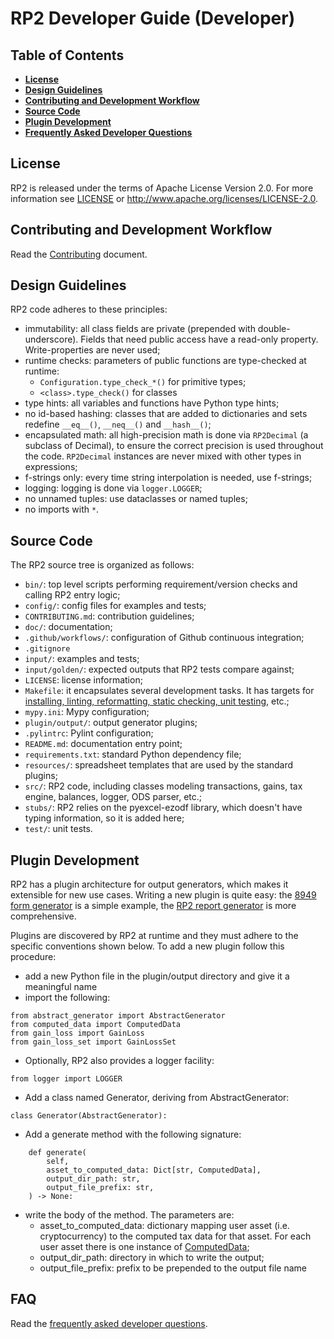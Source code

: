 <!--- Copyright 2021 eprbell --->

<!--- Licensed under the Apache License, Version 2.0 (the "License"); --->
<!--- you may not use this file except in compliance with the License. --->
<!--- You may obtain a copy of the License at --->

<!---     http://www.apache.org/licenses/LICENSE-2.0 --->

<!--- Unless required by applicable law or agreed to in writing, software --->
<!--- distributed under the License is distributed on an "AS IS" BASIS, --->
<!--- WITHOUT WARRANTIES OR CONDITIONS OF ANY KIND, either express or implied. --->
<!--- See the License for the specific language governing permissions and --->
<!--- limitations under the License. --->

# RP2 Developer Guide (Developer)

## Table of Contents
* **[License](#license)**
* **[Design Guidelines](#design-guidelines)**
* **[Contributing and Development Workflow](#contributing-and-development-workflow)**
* **[Source Code](#source-code)**
* **[Plugin Development](#plugin-development)**
* **[Frequently Asked Developer Questions](#faq)**

## License
RP2 is released under the terms of Apache License Version 2.0. For more information see [LICENSE](../LICENSE) or http://www.apache.org/licenses/LICENSE-2.0.

## Contributing and Development Workflow
Read the [Contributing](../CONTRIBUTING.md) document.

## Design Guidelines
RP2 code adheres to these principles:
* immutability: all class fields are private (prepended with double-underscore). Fields that need public access have a read-only property. Write-properties are never used;
* runtime checks: parameters of public functions are type-checked at runtime:
  * `Configuration.type_check_*()` for primitive types;
  * `<class>.type_check()` for classes
* type hints: all variables and functions have Python type hints;
* no id-based hashing: classes that are added to dictionaries and sets redefine `__eq__()`, `__neq__()` and `__hash__()`;
* encapsulated math: all high-precision math is done via `RP2Decimal` (a subclass of Decimal), to ensure the correct precision is used throughout the code. `RP2Decimal` instances are never mixed with other types in expressions;
* f-strings only: every time string interpolation is needed, use f-strings;
* logging: logging is done via `logger.LOGGER`;
* no unnamed tuples: use dataclasses or named tuples;
* no imports with `*`.

## Source Code
The RP2 source tree is organized as follows:
* `bin/`: top level scripts performing requirement/version checks and calling RP2 entry logic;
* `config/`: config files for examples and tests;
* `CONTRIBUTING.md`: contribution guidelines;
* `doc/`: documentation;
* `.github/workflows/`: configuration of Github continuous integration;
* `.gitignore`
* `input/`: examples and tests;
* `input/golden/`: expected outputs that RP2 tests compare against;
* `LICENSE`: license information;
* `Makefile`: it encapsulates several development tasks. It has targets for [installing, linting, reformatting, static checking, unit testing](../CONTRIBUTING.md#development-workflow), etc.;
* `mypy.ini`: Mypy configuration;
* `plugin/output/`: output generator plugins;
* `.pylintrc`: Pylint configuration;
* `README.md`: documentation entry point;
* `requirements.txt`: standard Python dependency file;
* `resources/`: spreadsheet templates that are used by the standard plugins;
* `src/`: RP2 code, including classes modeling transactions, gains, tax engine, balances, logger, ODS parser, etc.;
* `stubs/`: RP2 relies on the pyexcel-ezodf library, which doesn't have typing information, so it is added here;
* `test/`: unit tests.

## Plugin Development
RP2 has a plugin architecture for output generators, which makes it extensible for new use cases. Writing a new plugin is quite easy: the [8949 form generator](../plugin/output/mock_8949_us.py) is a simple example, the [RP2 report generator](../plugin/output/rp2_report.py) is more comprehensive.

Plugins are discovered by RP2 at runtime and they must adhere to the specific conventions shown below. To add a new plugin follow this procedure:
* add a new Python file in the plugin/output directory and give it a meaningful name
* import the following:
```
from abstract_generator import AbstractGenerator
from computed_data import ComputedData
from gain_loss import GainLoss
from gain_loss_set import GainLossSet
```
* Optionally, RP2 also provides a logger facility:
```
from logger import LOGGER
```
* Add a class named Generator, deriving from AbstractGenerator:
```
class Generator(AbstractGenerator):
```
* Add a generate method with the following signature:
```
    def generate(
        self,
        asset_to_computed_data: Dict[str, ComputedData],
        output_dir_path: str,
        output_file_prefix: str,
    ) -> None:
```
* write the body of the method. The parameters are:
  *  asset_to_computed_data: dictionary mapping user asset (i.e. cryptocurrency) to the computed tax data for that asset. For each user asset there is one instance of [ComputedData](../src/computed_data.py);
  * output_dir_path: directory in which to write the output;
  * output_file_prefix: prefix to be prepended to the output file name

## FAQ
Read the [frequently asked developer questions](developer_faq.md).
